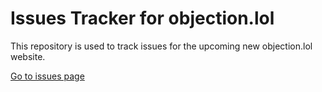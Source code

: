 # Issues Tracker for objection.lol

This repository is used to track issues for the upcoming new objection.lol website.

[Go to issues page](https://github.com/objection-lol/issues/issues)
